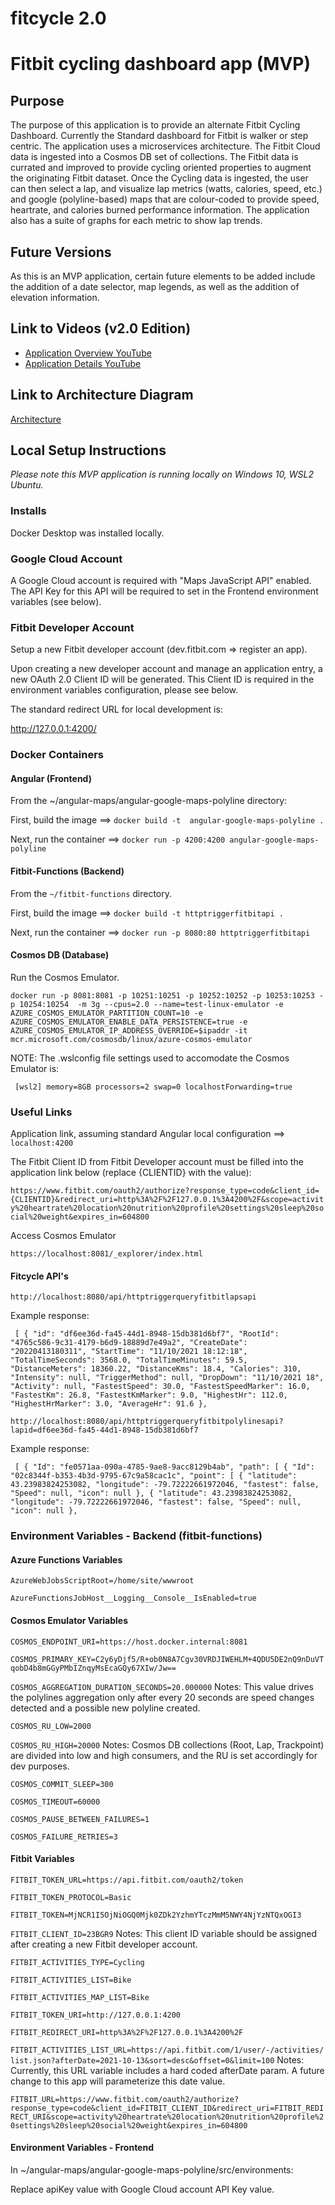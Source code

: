 # fitcycle 2.0
# Fitbit cycling dashboard app (MVP)

## Purpose

The purpose of this application is to provide an alternate Fitbit Cycling Dashboard. Currently the Standard dashboard for Fitbit is walker or step centric. The application uses a microservices architecture. The Fitbit Cloud data is ingested into a Cosmos DB set of collections. The Fitbit data is currated and improved to provide cycling oriented properties to augment the originating Fitbit dataset. Once the Cycling data is ingested, the user can then select a lap, and visualize lap metrics (watts, calories, speed, etc.) and google (polyline-based) maps that are colour-coded to provide speed, heartrate, and calories burned performance information. The application also has a suite of graphs for each metric to show lap trends.

## Future Versions

As this is an MVP application, certain future elements to be added include the addition of a date selector, map legends, as well as the addition of elevation information.  

## Link to Videos (v2.0 Edition)
* [Application Overview YouTube](https://youtu.be/Kk4czYSIKYM)
* [Application Details YouTube](https://youtu.be/WLDvP3723ZU)

## Link to Architecture Diagram
[Architecture](https://viewer.diagrams.net/?tags=%7B%7D&highlight=0000ff&edit=_blank&layers=1&nav=1&title=fitcycle-mvp-architecture.drawio#R5VjZbuIwFP0aNDMPHZGErY8QoEUqLRJd52VkHJO4NXHGcVj69XOdOJCQlEEjKEh9aX2Pl8Tn%2BJ5rUrHs2fJKoMAbcoewill1lhWrWzFNw2qZ8E8hqwRpWo0EcAV19KANMKbvRINVjUbUIWFuoOScSRrkQcx9n2CZw5AQfJEfNuUs%2F9QAuaQAjDFiRfSJOtJL0Fa9usGvCXW99MlGVffMUDpYA6GHHL7IQFavYtmCc5m0ZkubMEVeyksyr%2F9B7%2FrFBPHlPhNqL%2Fbzrxdzaj7hVm8wehh0L4MLLcYcsUhvWL%2BsXKUMEAcI0SEX0uMu9xHrbdCO4JHvEPWYKkSbMTecBwAaAL4SKVdaXRRJDpAnZ0z3hhIJ2VZqAYAZCkOKU7hPWTqsuGNNQsgjgcmObaYnBwmXyB3j9O7VljMP0HxeET4jUqxggCAMSTrPnxGkj5q7HrdRAxpakHJxrg3j9%2BvyzpyT0Z%2BLHnth7db44iRakCWVz5n2i1rqZ11H3aVeOQ5WaeDDdp%2BzQWaWCjfT4iidd1BBSyk0TiVod4TvFzQMbxe12yf%2FPrzGj9GF9TUE3WL7YAqXcvpZgu56yYx9tn03YkgA2O9VzAaDV%2B9MIGy4qjVEkgiK1LoPg8JhWHhUknGAYl4WUE%2FzQqIwSCrclC7Vgfg4feZESLLceeDT3rTO6vJ8qcNFptZpyMuUuRQ7OKHNr1GPzD3rkXVW9lU%2FH%2Fsy%2F8%2B%2FzE80sH01rp3SwMyigb1Hgij7inwsKfdDaLdHZ2lWZu3EbmUV2LN5OOOKsm6nwBj8AAhUE68YhZwQFrDyDxYnSfbcTNYAwm9unFN3kYRlSOpYSfoY9UMxXc8xbZXUheaRmC61nsYpraeas57mntZj5K2n%2BYnWU9vTesxTWk%2BtkDx9KjtUJn7zLSzenr63wZHmVFKiMgz5DvwdQspAtiGJfpyDRa0vUCewqF0%2FgDIsX3HuMuXwNuORpnBt8gXKR5wpuyLhWdJrWKemt1p2ivEKxwwPH0cV9VVmm9W2wIo7LONSu0UrUCG3mGTU9VXhAOKIAEARRjFibd0xo46TWB6BQoAm8VLKUwJOfRnvud6p1LtqLXC5tFjEV1rB34jNGYd1uz5XBaUzhSvuFnQA7Zpb0hWVuyxRzjqacsWrj3IRNU1lA4ggEJZEJchU8Jm6EaX2pBPHVhbrEV8RE4VePBTo5mpE9hqwrf6XUdxqbZlhs6i51SgR3TzWNaLohmtR7wZd%2B0AWV2CohMe9Le54BQTCzdfnuC%2FzDd%2Fq%2FQU%3D)

## Local Setup Instructions

_Please note this MVP application is running locally on Windows 10, WSL2 Ubuntu._

### Installs

Docker Desktop was installed locally.

### Google Cloud Account

A Google Cloud account is required with "Maps JavaScript API" enabled.
The API Key for this API will be required to set in the Frontend environment variables (see below).

### Fitbit Developer Account

Setup a new Fitbit developer account (dev.fitbit.com => register an app).

Upon creating a new developer account and manage an application entry, a new OAuth 2.0 Client ID will be generated. 
This Client ID is required in the environment variables configuration, please see below.

The standard redirect URL for local development is:

http://127.0.0.1:4200/


### Docker Containers

#### Angular (Frontend)

From the ~/angular-maps/angular-google-maps-polyline directory:

First, build the image ==> 
`docker build -t  angular-google-maps-polyline .`

Next, run the container ==> 
`docker run -p 4200:4200 angular-google-maps-polyline`


#### Fitbit-Functions (Backend)

From the `~/fitbit-functions` directory.

First, build the image ==> 
`docker build -t httptriggerfitbitapi .`

Next, run the container ==>
`docker run -p 8080:80 httptriggerfitbitapi`


#### Cosmos DB (Database)

Run the Cosmos Emulator. 

`docker run -p 8081:8081 -p 10251:10251 -p 10252:10252 -p 10253:10253 -p 10254:10254  -m 3g --cpus=2.0 --name=test-linux-emulator -e   AZURE_COSMOS_EMULATOR_PARTITION_COUNT=10 -e AZURE_COSMOS_EMULATOR_ENABLE_DATA_PERSISTENCE=true -e AZURE_COSMOS_EMULATOR_IP_ADDRESS_OVERRIDE=$ipaddr -it mcr.microsoft.com/cosmosdb/linux/azure-cosmos-emulator`

NOTE: 
The .wslconfig file settings used to accomodate the Cosmos Emulator is:

`
[wsl2]
memory=8GB
processors=2
swap=0
localhostForwarding=true`


### Useful Links

Application link, assuming standard Angular local configuration ==> `localhost:4200`

The Fitbit Client ID from Fitbit Developer account must be filled into the application link below (replace {CLIENTID} with the value):

`https://www.fitbit.com/oauth2/authorize?response_type=code&client_id={CLIENTID}&redirect_uri=http%3A%2F%2F127.0.0.1%3A4200%2F&scope=activity%20heartrate%20location%20nutrition%20profile%20settings%20sleep%20social%20weight&expires_in=604800`


Access Cosmos Emulator

`https://localhost:8081/_explorer/index.html`


#### Fitcycle API's

`http://localhost:8080/api/httptriggerqueryfitbitlapsapi`

Example response:

`
[
  {
    "id": "df6ee36d-fa45-44d1-8948-15db381d6bf7",
    "RootId": "4765c586-9c31-4179-b6d9-18889d7e49a2",
    "CreateDate": "20220413180311",
    "StartTime": "11/10/2021 18:12:18",
    "TotalTimeSeconds": 3568.0,
    "TotalTimeMinutes": 59.5,
    "DistanceMeters": 18360.22,
    "DistanceKms": 18.4,
    "Calories": 310,
    "Intensity": null,
    "TriggerMethod": null,
    "DropDown": "11/10/2021 18",
    "Activity": null,
    "FastestSpeed": 30.0,
    "FastestSpeedMarker": 16.0,
    "FastestKm": 26.8,
    "FastestKmMarker": 9.0,
    "HighestHr": 112.0,
    "HighestHrMarker": 3.0,
    "AverageHr": 91.6
  },`

`http://localhost:8080/api/httptriggerqueryfitbitpolylinesapi?lapid=df6ee36d-fa45-44d1-8948-15db381d6bf7`

Example response:

`
[
  {
    "Id": "fe0571aa-090a-4785-9ae8-9acc8129b4ab",
    "path": [
      {
        "Id": "02c8344f-b353-4b3d-9795-67c9a58cac1c",
        "point": [
          {
            "latitude": 43.23983824253082,
            "longitude": -79.72222661972046,
            "fastest": false,
            "Speed": null,
            "icon": null
          },
          {
            "latitude": 43.23983824253082,
            "longitude": -79.72222661972046,
            "fastest": false,
            "Speed": null,
            "icon": null
          },`

### Environment Variables - Backend (fitbit-functions)

#### Azure Functions Variables

`AzureWebJobsScriptRoot=/home/site/wwwroot`

`AzureFunctionsJobHost__Logging__Console__IsEnabled=true`

#### Cosmos Emulator Variables

`COSMOS_ENDPOINT_URI=https://host.docker.internal:8081` 

`COSMOS_PRIMARY_KEY=C2y6yDjf5/R+ob0N8A7Cgv30VRDJIWEHLM+4QDU5DE2nQ9nDuVTqobD4b8mGGyPMbIZnqyMsEcaGQy67XIw/Jw==`

`COSMOS_AGGREGATION_DURATION_SECONDS=20.000000`
Notes: This value drives the polylines aggregation only after every 20 seconds are speed changes detected and a possible new polyline created.

`COSMOS_RU_LOW=2000` 

`COSMOS_RU_HIGH=20000` 
Notes: Cosmos DB collections (Root, Lap, Trackpoint) are divided into low and high consumers, and the RU is set accordingly for dev purposes. 

`COSMOS_COMMIT_SLEEP=300` 

`COSMOS_TIMEOUT=60000` 

`COSMOS_PAUSE_BETWEEN_FAILURES=1` 

`COSMOS_FAILURE_RETRIES=3` 

#### Fitbit Variables

`FITBIT_TOKEN_URL=https://api.fitbit.com/oauth2/token` 

`FITBIT_TOKEN_PROTOCOL=Basic` 

`FITBIT_TOKEN=MjNCR1I5OjNiOGQ0Mjk0ZDk2YzhmYTczMmM5NWY4NjYzNTQxOGI3`

`FITBIT_CLIENT_ID=23BGR9`
Notes: This client ID variable should be assigned after creating a new Fitbit developer account.

`FITBIT_ACTIVITIES_TYPE=Cycling`

`FITBIT_ACTIVITIES_LIST=Bike`

`FITBIT_ACTIVITIES_MAP_LIST=Bike`

`FITBIT_TOKEN_URI=http://127.0.0.1:4200`

`FITBIT_REDIRECT_URI=http%3A%2F%2F127.0.0.1%3A4200%2F`

`FITBIT_ACTIVITIES_LIST_URL=https://api.fitbit.com/1/user/-/activities/list.json?afterDate=2021-10-13&sort=desc&offset=0&limit=100`
Notes: Currently, this URL variable includes a hard coded afterDate param. A future change to this app will parameterize this date value.

`FITBIT_URL=https://www.fitbit.com/oauth2/authorize?response_type=code&client_id=FITBIT_CLIENT_ID&redirect_uri=FITBIT_REDIRECT_URI&scope=activity%20heartrate%20location%20nutrition%20profile%20settings%20sleep%20social%20weight&expires_in=604800`

#### Environment Variables - Frontend

In ~/angular-maps/angular-google-maps-polyline/src/environments:

Replace apiKey value with Google Cloud account API Key value.



